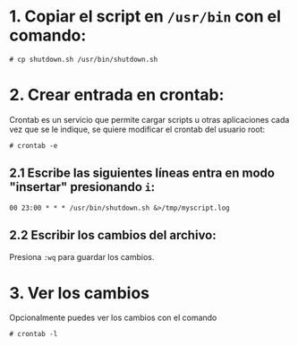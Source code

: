 # 1. Copiar el script en `/usr/bin` con el comando:
```
# cp shutdown.sh /usr/bin/shutdown.sh
```
# 2. Crear entrada en crontab:
Crontab es un servicio que permite cargar scripts u otras aplicaciones cada vez que se le indique, se quiere modificar el crontab del usuario root:
```
# crontab -e
```
## 2.1 Escribe las siguientes líneas entra en modo "insertar" presionando `i`:
```
00 23:00 * * * /usr/bin/shutdown.sh &>/tmp/myscript.log
```
## 2.2 Escribir los cambios del archivo:
Presiona `:wq` para guardar los cambios.
# 3. Ver los cambios
Opcionalmente puedes ver los cambios con el comando
```
# crontab -l
```
